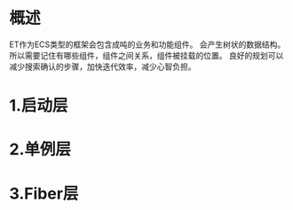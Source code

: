 # 概述
ET作为ECS类型的框架会包含成吨的业务和功能组件。
    会产生树状的数据结构。
所以需要记住有哪些组件，组件之间关系，组件被挂载的位置。
良好的规划可以减少搜索确认的步骤，加快迭代效率，减少心智负担。

# 1.启动层

# 2.单例层

# 3.Fiber层
